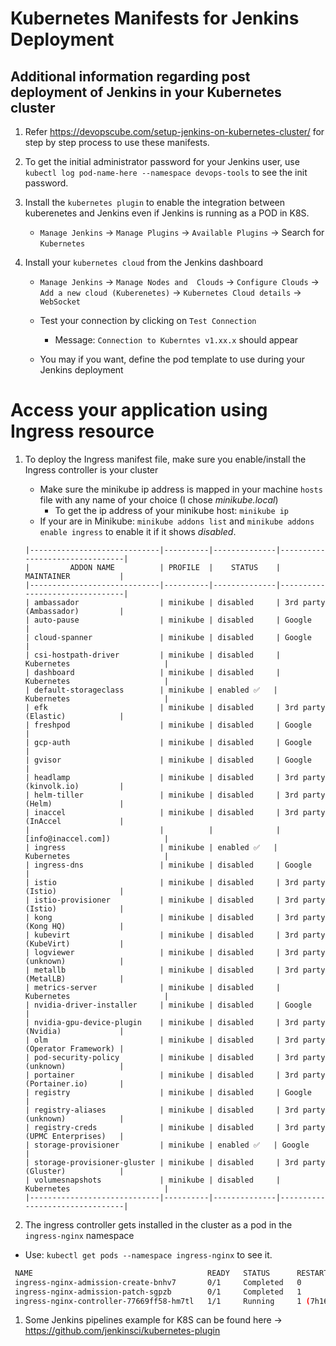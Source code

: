 # Kubernetes Manifests for Jenkins Deployment

## Additional information regarding post deployment of Jenkins in your Kubernetes cluster

1. Refer https://devopscube.com/setup-jenkins-on-kubernetes-cluster/ for step by step process to use these manifests.

1. To get the initial administrator password for your Jenkins user, use `kubectl log pod-name-here --namespace devops-tools` to see the init password.

1. Install the `kubernetes plugin` to enable the integration between kuberenetes and Jenkins even if Jenkins is running as a POD in K8S.
   - `Manage Jenkins` -> `Manage Plugins` -> `Available Plugins` -> Search for `Kubernetes`

1. Install your `kubernetes cloud` from the Jenkins dashboard
   - `Manage Jenkins` -> `Manage Nodes and  Clouds` -> `Configure Clouds` -> `Add a new cloud (Kuberenetes)` -> `Kubernetes Cloud details` -> `WebSocket`

   - Test your connection by clicking on `Test Connection`
      - Message: `Connection to Kuberntes v1.xx.x` should appear

   - You may if you want, define the pod template to use during your Jenkins deployment

# Access your application using Ingress resource
1. To deploy the Ingress manifest file, make sure you enable/install the Ingress controller is your cluster
   - Make sure the minikube ip address is mapped in your machine `hosts` file with any name of your choice (I chose *minikube.local*)
     - To get the ip address of your minikube host: `minikube ip`
   - If your are in Minikube: `minikube addons list` and `minikube addons enable ingress` to enable it if it shows *disabled*.

   ```table
   |-----------------------------|----------|--------------|--------------------------------|
   |         ADDON NAME          | PROFILE  |    STATUS    |           MAINTAINER           |
   |-----------------------------|----------|--------------|--------------------------------|
   | ambassador                  | minikube | disabled     | 3rd party (Ambassador)         |
   | auto-pause                  | minikube | disabled     | Google                         |
   | cloud-spanner               | minikube | disabled     | Google                         |
   | csi-hostpath-driver         | minikube | disabled     | Kubernetes                     |
   | dashboard                   | minikube | disabled     | Kubernetes                     |
   | default-storageclass        | minikube | enabled ✅   | Kubernetes                     |
   | efk                         | minikube | disabled     | 3rd party (Elastic)            |
   | freshpod                    | minikube | disabled     | Google                         |
   | gcp-auth                    | minikube | disabled     | Google                         |
   | gvisor                      | minikube | disabled     | Google                         |
   | headlamp                    | minikube | disabled     | 3rd party (kinvolk.io)         |
   | helm-tiller                 | minikube | disabled     | 3rd party (Helm)               |
   | inaccel                     | minikube | disabled     | 3rd party (InAccel             |
   |                             |          |              | [info@inaccel.com])            |
   | ingress                     | minikube | enabled ✅   | Kubernetes                     |
   | ingress-dns                 | minikube | disabled     | Google                         |
   | istio                       | minikube | disabled     | 3rd party (Istio)              |
   | istio-provisioner           | minikube | disabled     | 3rd party (Istio)              |
   | kong                        | minikube | disabled     | 3rd party (Kong HQ)            |
   | kubevirt                    | minikube | disabled     | 3rd party (KubeVirt)           |
   | logviewer                   | minikube | disabled     | 3rd party (unknown)            |
   | metallb                     | minikube | disabled     | 3rd party (MetalLB)            |
   | metrics-server              | minikube | disabled     | Kubernetes                     |
   | nvidia-driver-installer     | minikube | disabled     | Google                         |
   | nvidia-gpu-device-plugin    | minikube | disabled     | 3rd party (Nvidia)             |
   | olm                         | minikube | disabled     | 3rd party (Operator Framework) |
   | pod-security-policy         | minikube | disabled     | 3rd party (unknown)            |
   | portainer                   | minikube | disabled     | 3rd party (Portainer.io)       |
   | registry                    | minikube | disabled     | Google                         |
   | registry-aliases            | minikube | disabled     | 3rd party (unknown)            |
   | registry-creds              | minikube | disabled     | 3rd party (UPMC Enterprises)   |
   | storage-provisioner         | minikube | enabled ✅   | Google                         |
   | storage-provisioner-gluster | minikube | disabled     | 3rd party (Gluster)            |
   | volumesnapshots             | minikube | disabled     | Kubernetes                     |
   |-----------------------------|----------|--------------|--------------------------------|
   ```

1. The ingress controller gets installed in the cluster as a pod in the `ingress-nginx` namespace
  - Use: `kubectl get pods --namespace ingress-nginx` to see it.

  ```sh
   NAME                                       READY   STATUS      RESTARTS        AGE
   ingress-nginx-admission-create-bnhv7       0/1     Completed   0               27h
   ingress-nginx-admission-patch-sgpzb        0/1     Completed   1               27h
   ingress-nginx-controller-77669ff58-hm7tl   1/1     Running     1 (7h16m ago)   27h
  ```

1. Some Jenkins pipelines example for K8S can be found here -> https://github.com/jenkinsci/kubernetes-plugin